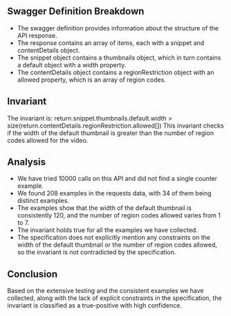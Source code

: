 ## Swagger Definition Breakdown
- The swagger definition provides information about the structure of the API response.
- The response contains an array of items, each with a snippet and contentDetails object.
- The snippet object contains a thumbnails object, which in turn contains a default object with a width property.
- The contentDetails object contains a regionRestriction object with an allowed property, which is an array of region codes.

## Invariant
The invariant is: return.snippet.thumbnails.default.width > size(return.contentDetails.regionRestriction.allowed[])
This invariant checks if the width of the default thumbnail is greater than the number of region codes allowed for the video.

## Analysis
- We have tried 10000 calls on this API and did not find a single counter example.
- We found 208 examples in the requests data, with 34 of them being distinct examples.
- The examples show that the width of the default thumbnail is consistently 120, and the number of region codes allowed varies from 1 to 7.
- The invariant holds true for all the examples we have collected.
- The specification does not explicitly mention any constraints on the width of the default thumbnail or the number of region codes allowed, so the invariant is not contradicted by the specification.

## Conclusion
Based on the extensive testing and the consistent examples we have collected, along with the lack of explicit constraints in the specification, the invariant is classified as a true-positive with high confidence.
